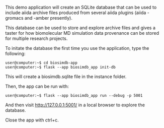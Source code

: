

This demo application will create an SQLite database that can be used to include 
aiida archive files produced from several aiida plugins 
(aiida -gromacs and -amber presently). 

This database can be used to store and explore archive files and gives a 
taster for how biomolecular MD simulation data provenance can be stored for 
multiple research projects.

To initate the database the first time you use the application, type the following:

```console
user@computer:~$ cd biosimdb-app
user@computer:~$ flask --app biosimdb_app init-db
```

This will create a biosimdb.sqlite file in the instance folder.

Then, the app can be run with:

```console
user@computer:~$ flask --app biosimdb_app run --debug -p 5001
```

And then visit http://127.0.0.1:5001/ in a local browser to explore the database.

Close the app with ctrl+c.